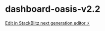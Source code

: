 # dashboard-oasis-v2.2

[Edit in StackBlitz next generation editor ⚡️](https://stackblitz.com/~/github.com/AIdeasLab/dashboard-oasis-v2.2)